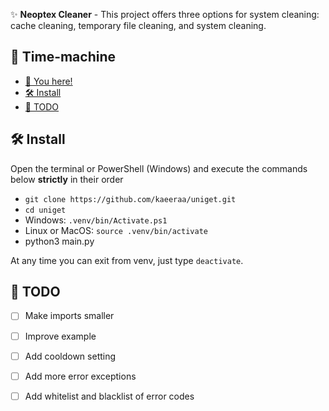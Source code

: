 ✨ **Neoptex Cleaner** - This project offers three options for system cleaning: cache cleaning, temporary file cleaning, and system cleaning.

## 🔮 Time-machine
- [🔮 You here!](https://github.com/Yakelmi/neoptex/edit/main/README.md)
- [🛠️ Install](https://github.com/Yakelmi/neoptex/edit/main/README.md#%EF%B8%8F-install)
- [📝 TODO](https://github.com/Yakelmi/neoptex/edit/main/README.md#-todo)

## 🛠️ Install
Open the terminal or PowerShell (Windows) and execute the commands below **strictly** in their order
- ```git clone https://github.com/kaeeraa/uniget.git```
- ```cd uniget```
- Windows: ```.venv/bin/Activate.ps1```
- Linux or MacOS: ```source .venv/bin/activate```
- python3  main.py

At any time you can exit from venv, just type `deactivate`.

## 📝 TODO
- [ ] Make imports smaller
- [ ] Improve example
- [ ] Add cooldown setting
- [ ] Add more error exceptions
- [ ] Add whitelist and blacklist of error codes



